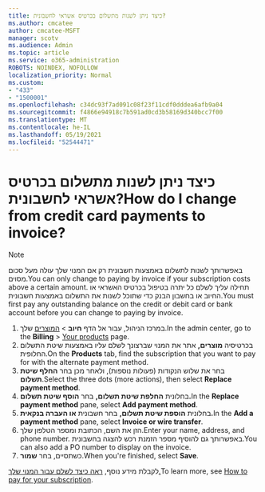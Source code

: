 ```yaml
---
title: כיצד ניתן לשנות מתשלום בכרטיס אשראי לחשבונית?
ms.author: cmcatee
author: cmcatee-MSFT
manager: scotv
ms.audience: Admin
ms.topic: article
ms.service: o365-administration
ROBOTS: NOINDEX, NOFOLLOW
localization_priority: Normal
ms.custom:
- "433"
- "1500001"
ms.openlocfilehash: c34dc93f7ad091c08f23f11cdf0dddea6afb9a04
ms.sourcegitcommit: f4866e94918c7b591ad0cd3b58169d340bcc7f00
ms.translationtype: MT
ms.contentlocale: he-IL
ms.lasthandoff: 05/19/2021
ms.locfileid: "52544471"
---
```

# <a name="how-do-i-change-from-credit-card-payments-to-invoice"></a><span data-ttu-id="7d3c6-102">כיצד ניתן לשנות מתשלום בכרטיס אשראי לחשבונית?</span><span class="sxs-lookup"><span data-stu-id="7d3c6-102">How do I change from credit card payments to invoice?</span></span>

> [!NOTE]
> <span data-ttu-id="7d3c6-103">באפשרותך לשנות לתשלום באמצעות חשבונית רק אם המנוי שלך עולה מעל סכום מסוים.</span><span class="sxs-lookup"><span data-stu-id="7d3c6-103">You can only change to paying by invoice if your subscription costs above a certain amount.</span></span> <span data-ttu-id="7d3c6-104">תחילה עליך לשלם כל יתרה בטיפול בכרטיס האשראי או החיוב או בחשבון הבנק כדי שתוכל לשנות את התשלום באמצעות חשבונית.</span><span class="sxs-lookup"><span data-stu-id="7d3c6-104">You must first pay any outstanding balance on the credit or debit card or bank account before you can change to paying by invoice.</span></span>

1. <span data-ttu-id="7d3c6-105">במרכז הניהול, עבור אל הדף **חיוב**  >  [המוצרים](https://go.microsoft.com/fwlink/p/?linkid=842054) שלך.</span><span class="sxs-lookup"><span data-stu-id="7d3c6-105">In the admin center, go to the **Billing** > [Your products](https://go.microsoft.com/fwlink/p/?linkid=842054) page.</span></span>
2. <span data-ttu-id="7d3c6-106">בכרטיסיה **מוצרים,** אתר את המנוי שברצונך לשלם עליו באמצעות שיטת התשלום החלופית.</span><span class="sxs-lookup"><span data-stu-id="7d3c6-106">On the **Products** tab, find the subscription that you want to pay for with the alternate payment method.</span></span>
3. <span data-ttu-id="7d3c6-107">בחר את שלוש הנקודות (פעולות נוספות), ולאחר מכן בחר **החלף שיטת תשלום**.</span><span class="sxs-lookup"><span data-stu-id="7d3c6-107">Select the three dots (more actions), then select **Replace payment method**.</span></span>
4. <span data-ttu-id="7d3c6-108">בחלונית **החלפת שיטת תשלום,** בחר **הוסף שיטת תשלום.**</span><span class="sxs-lookup"><span data-stu-id="7d3c6-108">In the **Replace payment method** pane, select **Add payment method**.</span></span>
5. <span data-ttu-id="7d3c6-109">בחלונית **הוספת שיטת תשלום,** בחר חשבונית **או העברה בנקאית.**</span><span class="sxs-lookup"><span data-stu-id="7d3c6-109">In the **Add a payment method** pane, select **Invoice or wire transfer**.</span></span>
6. <span data-ttu-id="7d3c6-110">הזן את השם, הכתובת ומספר הטלפון שלך.</span><span class="sxs-lookup"><span data-stu-id="7d3c6-110">Enter your name, address, and phone number.</span></span> <span data-ttu-id="7d3c6-111">באפשרותך גם להוסיף מספר הזמנת רכש להצגה בחשבונית.</span><span class="sxs-lookup"><span data-stu-id="7d3c6-111">You can also add a PO number to display on the invoice.</span></span>
7. <span data-ttu-id="7d3c6-112">כשתסיים, בחר **שמור**.</span><span class="sxs-lookup"><span data-stu-id="7d3c6-112">When you're finished, select **Save**.</span></span>

<span data-ttu-id="7d3c6-113">לקבלת מידע נוסף, [ראה כיצד לשלם עבור המנוי שלך.](/microsoft-365/commerce/billing-and-payments/pay-for-your-subscription)</span><span class="sxs-lookup"><span data-stu-id="7d3c6-113">To learn more, see [How to pay for your subscription](/microsoft-365/commerce/billing-and-payments/pay-for-your-subscription).</span></span>